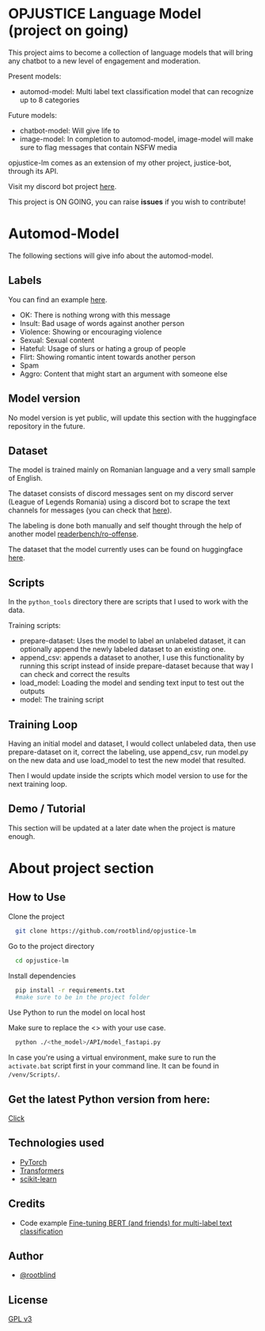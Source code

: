 
# OPJUSTICE Language Model (project on going)

This project aims to become a collection of language models that will bring any chatbot to a new level of engagement and moderation.

Present models:
- automod-model: Multi label text classification model that can recognize up to 8 categories

Future models:
- chatbot-model: Will give life to
- image-model: In completion to automod-model, image-model will make sure to flag messages that contain NSFW media

opjustice-lm comes as an extension of my other project, justice-bot, through its API.

Visit my discord bot project [here](https://github.com/rootblind/justice-bot).
 

 This project is ON GOING, you can raise **issues** if you wish to contribute!

# Automod-Model

The following sections will give info about the automod-model.
## Labels

You can find an example [here](https://github.com/rootblind/opjustice-lm/blob/main/automod-model/example_dataset.csv).

- OK: There is nothing wrong with this message
- Insult: Bad usage of words against another person
- Violence: Showing or encouraging violence
- Sexual: Sexual content
- Hateful: Usage of slurs or hating a group of people
- Flirt: Showing romantic intent towards another person
- Spam
- Aggro: Content that might start an argument with someone else

## Model version
No model version is yet public, will update this section with the huggingface repository in the future.

## Dataset

The model is trained mainly on Romanian language and a very small sample of English.

The dataset consists of discord messages sent on my discord server (League of Legends Romania) using a discord bot to scrape the text channels for messages (you can check that [here](https://github.com/rootblind/dataminer-bot)).

The labeling is done both manually and self thought through the help of another model [readerbench/ro-offense](https://huggingface.co/readerbench/ro-offense).

The dataset that the model currently uses can be found on huggingface [here](https://huggingface.co/datasets/rootblind/opjustice-dataset).

## Scripts

In the `python_tools` directory there are scripts that I used to work with the data.

Training scripts:
- prepare-dataset: Uses the model to label an unlabeled dataset, it can optionally append the newly labeled dataset to an existing one.
- append_csv: appends a dataset to another, I use this functionality by running this script instead of inside prepare-dataset because that way I can check and correct the results
- load_model: Loading the model and sending text input to test out the outputs
- model: The training script

## Training Loop

Having an initial model and dataset, I would collect unlabeled data, then use prepare-dataset on it, correct the labeling, use append_csv, run model.py on the new data and use load_model to test the new model that resulted.

Then I would update inside the scripts which model version to use for the next training loop.


## Demo / Tutorial
This section will be updated at a later date when the project is mature enough.

# About project section

## How to Use

Clone the project

```bash
  git clone https://github.com/rootblind/opjustice-lm
```
Go to the project directory

```bash
  cd opjustice-lm
```

Install dependencies

```bash
  pip install -r requirements.txt
  #make sure to be in the project folder
```

Use Python to run the model on local host

Make sure to replace the <> with your use case.
```bash
  python ./<the_model>/API/model_fastapi.py
```

In case you're using a virtual environment, make sure to run the `activate.bat` script first in your command line. It can be found in `/venv/Scripts/`.


## Get the latest Python version from here:
[Click](https://www.python.org/)

## Technologies used
 - [PyTorch](https://pytorch.org/)
 - [Transformers](https://huggingface.co/docs/transformers/index)
 - [scikit-learn](https://scikit-learn.org/stable/)
## Credits
- Code example [Fine-tuning BERT (and friends) for multi-label text classification](https://colab.research.google.com/github/NielsRogge/Transformers-Tutorials/blob/master/BERT/Fine_tuning_BERT_(and_friends)_for_multi_label_text_classification.ipynb#scrollTo=mEkAQleMMT0k)


## Author

- [@rootblind](https://www.github.com/rootblind)


## License

[GPL v3](https://github.com/rootblind/justice-bot/blob/main/LICENSE)

